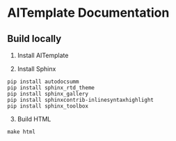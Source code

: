 # AITemplate Documentation


## Build locally

1. Install AITemplate

2. Install Sphinx
```
pip install autodocsumm
pip install sphinx_rtd_theme
pip install sphinx_gallery
pip install sphinxcontrib-inlinesyntaxhighlight
pip install sphinx_toolbox
```

3. Build HTML
```
make html
```
